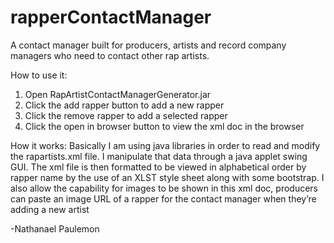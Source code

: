 # rapperContactManager
A contact manager built for producers, artists and record company managers who need to contact other rap artists.

How to use it:

1. Open RapArtistContactManagerGenerator.jar
2. Click the add rapper button to add a new rapper
3. Click the remove rapper to add a selected rapper
4. Click the open in browser button to view the xml doc in the browser


How it works:
Basically I am using java libraries in order to read and modify
the rapartists.xml file. I manipulate that data through a java
applet swing GUI. The xml file is then formatted to be viewed in
alphabetical order by rapper name by the use of an XLST style sheet
along with some bootstrap. I also allow the capability for images to be
shown in this xml doc, producers can paste an image URL of a rapper for 
the contact manager when they’re adding a new artist

-Nathanael Paulemon
